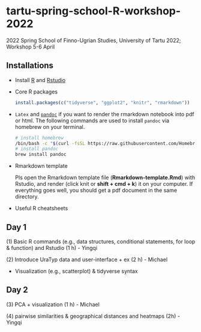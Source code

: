 # tartu-spring-school-R-workshop-2022
2022 Spring School of Finno-Ugrian Studies, University of Tartu 2022; Workshop 5-6 April

## Installations

- Install [R](https://cran.r-project.org/mirrors.html) and [Rstudio](https://www.rstudio.com/products/rstudio/download/#download)

- Core R packages
  ```R
  install.packages(c("tidyverse", "ggplot2", "knitr", "rmarkdown"))
  ```
  
- `Latex` and [`pandoc`](https://pandoc.org/installing.html) if you want to render the rmarkdown notebook into pdf or html. The following commands are used to install `pandoc` via homebrew on your terminal.

  ```bash
  # install homebrew
  /bin/bash -c "$(curl -fsSL https://raw.githubusercontent.com/Homebrew/install/HEAD/install.sh)"
  # install pandoc
  brew install pandoc
  ```

- Rmarkdown template

  Pls open the Rmarkdown template file (**Rmarkdown-template.Rmd**) with Rstudio, and render (click knit or **shift + cmd + k**) it on your computer. If everything goes well, you should get a pdf document in the same directory.

- Useful R cheatsheets

## Day 1
(1) Basic R commands (e.g., data structures, conditional statements, for loop & function) and Rstudio (1 h) - Yingqi

(2) Introduce UraTyp data and user-interface + ex (2 h) - Michael

- Visualization (e.g., scatterplot) & tidyverse syntax

## Day 2
(3) PCA + visualization (1 h) - Michael

(4) pairwise similarities & geographical distances and heatmaps (2h) - Yingqi

